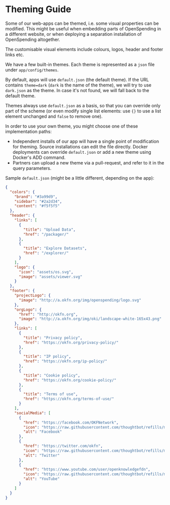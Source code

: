 # Theming Guide

Some of our web-apps can be themed, i.e. some visual properties can be modified.
This might be useful when embedding parts of OpenSpending in a different website, or when deploying a separation installation of OpenSpending altogether.

The customisable visual elements include colours, logos, header and footer links etc.

We have a few built-in themes. Each theme is represented as a `json` file under `app/config/themes`.

By default, apps will use `default.json` (the default theme). If the URL contains `theme=dark` (`dark` is the name of the theme), we will try to use `dark.json` as the theme. In case it's not found, we will fall back to the default theme.

Themes always use `default.json` as a basis, so that you can override only part of the scheme (or even modify single list elements: use `{}` to use a list element unchanged and `false` to remove one).

In order to use your own theme, you might choose one of these implementation paths:

- Independent installs of our app will have a single point of modification for theming. Source installations can edit the file directly. Docker deployments can override `default.json` or add a new theme using Docker's ADD command.
- Partners can upload a new theme via a pull-request, and refer to it in the query parameters.

Sample `default.json` (might be a little different, depending on the app):

```json
{
  "colors": {
    "brand": "#3a99d9",
    "sidebar": "#2a2d34",
    "content": "#f5f5f5"
  },
  "header": {
    "links": [
      {
        "title": "Upload Data",
        "href": "/packager/"
      },
      {
        "title": "Explore Datasets",
        "href": "/explorer/"
      }
    ],
    "logo": {
      "icon": "assets/os.svg",
      "image": "assets/viewer.svg"
    }
  },
  "footer": {
    "projectLogo": {
      "image": "http://a.okfn.org/img/openspending/logo.svg"
    },
    "orgLogo": {
      "href": "http://okfn.org",
      "image": "http://a.okfn.org/img/oki/landscape-white-165x43.png"
    },
    "links": [
      {
        "title": "Privacy policy",
        "href": "https://okfn.org/privacy-policy/"
      },
      {
        "title": "IP policy",
        "href": "https://okfn.org/ip-policy/"
      },
      {
        "title": "Cookie policy",
        "href": "https://okfn.org/cookie-policy/"
      },
      {
        "title": "Terms of use",
        "href": "https://okfn.org/terms-of-use/"
      }
    ],
    "socialMedia": [
      {
        "href": "https://facebook.com/OKFNetwork",
        "icon": "https://raw.githubusercontent.com/thoughtbot/refills/master/source/images/facebook-logo-circle.png",
        "alt": "Facebook"
      },
      {
        "href": "https://twitter.com/okfn",
        "icon": "https://raw.githubusercontent.com/thoughtbot/refills/master/source/images/twitter-logo-circle.png",
        "alt": "Twitter"
      },
      {
        "href": "https://www.youtube.com/user/openknowledgefdn",
        "icon": "https://raw.githubusercontent.com/thoughtbot/refills/master/source/images/youtube-logo-circle.png",
        "alt": "YouTube"
      }
    ]
  }
}
```

